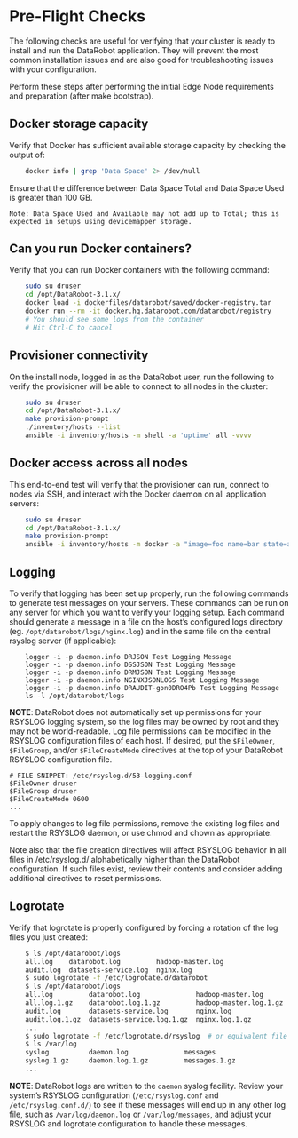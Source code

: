 # Pre-Flight Checks

The following checks are useful for verifying that your cluster is ready to install and run the DataRobot application.
They will prevent the most common installation issues and are also good for troubleshooting issues with your configuration.

Perform these steps after performing the initial Edge Node requirements and preparation (after make bootstrap).

## Docker storage capacity
Verify that Docker has sufficient available storage capacity by checking the output of:
```bash
    docker info | grep 'Data Space' 2> /dev/null
```
Ensure that the difference between Data Space Total and Data Space Used is greater than 100 GB.

    Note: Data Space Used and Available may not add up to Total; this is expected in setups using devicemapper storage.

## Can you run Docker containers?
Verify that you can run Docker containers with the following command:
```bash
    sudo su druser
    cd /opt/DataRobot-3.1.x/
    docker load -i dockerfiles/datarobot/saved/docker-registry.tar
    docker run --rm -it docker.hq.datarobot.com/datarobot/registry
    # You should see some logs from the container
    # Hit Ctrl-C to cancel
```

## Provisioner connectivity
On the install node, logged in as the DataRobot user, run the following to verify the provisioner will be able to connect to all nodes in the cluster:
```bash
    sudo su druser
    cd /opt/DataRobot-3.1.x/
    make provision-prompt
    ./inventory/hosts --list
    ansible -i inventory/hosts -m shell -a 'uptime' all -vvvv
```

## Docker access across all nodes
This end-to-end test will verify that the provisioner can run, connect to nodes via SSH, and interact with the Docker daemon on all application servers:
```bash
    sudo su druser
    cd /opt/DataRobot-3.1.x/
    make provision-prompt
    ansible -i inventory/hosts -m docker -a "image=foo name=bar state=absent" all
```

## Logging
To verify that logging has been set up properly, run the following commands to generate test messages on your servers.
These commands can be run on any server for which you want to verify your logging setup.
Each command should generate a message in a file on the host’s configured logs directory (eg. `/opt/datarobot/logs/nginx.log`) and in the same file on the central rsyslog server (if applicable):
```
    logger -i -p daemon.info DRJSON Test Logging Message
    logger -i -p daemon.info DSSJSON Test Logging Message
    logger -i -p daemon.info DRMJSON Test Logging Message
    logger -i -p daemon.info NGINXJSONLOGS Test Logging Message
    logger -i -p daemon.info DRAUDIT-gon0DRO4Pb Test Logging Message
    ls -l /opt/datarobot/logs
```

**NOTE**: DataRobot does not automatically set up permissions for your RSYSLOG logging system, so the log files may be owned by root and they may not be world-readable.
Log file permissions can be modified in the RSYSLOG configuration files of each host.
If desired, put the `$FileOwner`, `$FileGroup`, and/or `$FileCreateMode` directives at  the top of your DataRobot RSYSLOG configuration file.

    # FILE SNIPPET: /etc/rsyslog.d/53-logging.conf
    $FileOwner druser
    $FileGroup druser
    $FileCreateMode 0600
    ...

To apply changes to log file permissions, remove the existing log files and restart the RSYSLOG daemon, or use chmod and chown as appropriate.

Note also that the file creation directives will affect RSYSLOG behavior in all files in /etc/rsyslog.d/ alphabetically higher than the DataRobot configuration.
If such files exist, review their contents and consider adding additional directives to reset permissions.

## Logrotate
Verify that logrotate is properly configured by forcing a rotation of the log files you just created:
```bash
    $ ls /opt/datarobot/logs
    all.log    datarobot.log         hadoop-master.log
    audit.log  datasets-service.log  nginx.log
    $ sudo logrotate -f /etc/logrotate.d/datarobot 
    $ ls /opt/datarobot/logs
    all.log         datarobot.log              hadoop-master.log
    all.log.1.gz    datarobot.log.1.gz         hadoop-master.log.1.gz
    audit.log       datasets-service.log       nginx.log
    audit.log.1.gz  datasets-service.log.1.gz  nginx.log.1.gz
    ...
    $ sudo logrotate -f /etc/logrotate.d/rsyslog  # or equivalent file
    $ ls /var/log
    syslog          daemon.log              messages
    syslog.1.gz     daemon.log.1.gz         messages.1.gz
    ...
```
**NOTE**: DataRobot logs are written to the `daemon` syslog facility. Review your system’s RSYSLOG configuration (`/etc/rsyslog.conf` and `/etc/rsyslog.conf.d/`) to see if these messages will end up in any other log file, such as `/var/log/daemon.log` or `/var/log/messages`, and adjust your RSYSLOG and logrotate configuration to handle these messages.

